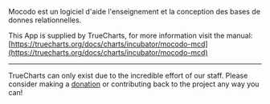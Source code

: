 Mocodo est un logiciel d'aide  l'enseignement et  la conception des bases de donnes relationnelles.

This App is supplied by TrueCharts, for more information visit the manual: [https://truecharts.org/docs/charts/incubator/mocodo-mcd](https://truecharts.org/docs/charts/incubator/mocodo-mcd)

---

TrueCharts can only exist due to the incredible effort of our staff.
Please consider making a [donation](https://truecharts.org/docs/about/sponsor) or contributing back to the project any way you can!
